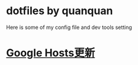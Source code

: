 # dotfiles by quanquan
Here is some of my config file and dev tools setting


# [Google Hosts更新](https://laod.cn/hosts/2016-google-hosts.html)